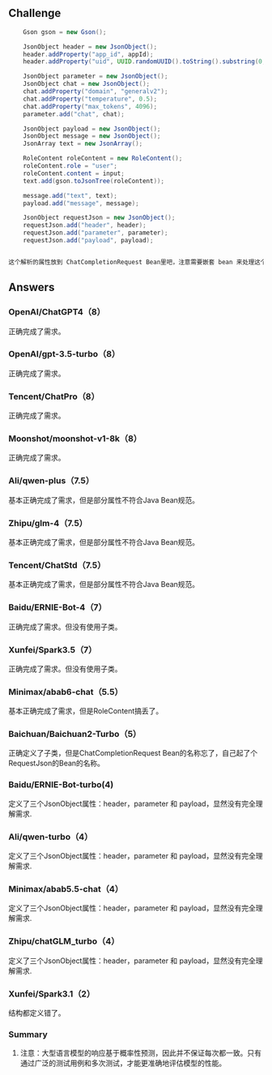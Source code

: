 ## Challenge

```java
	Gson gson = new Gson();

   	JsonObject header = new JsonObject();
    header.addProperty("app_id", appId);
    header.addProperty("uid", UUID.randomUUID().toString().substring(0, 10));

    JsonObject parameter = new JsonObject();
    JsonObject chat = new JsonObject();
    chat.addProperty("domain", "generalv2");
    chat.addProperty("temperature", 0.5);
    chat.addProperty("max_tokens", 4096);
    parameter.add("chat", chat);

    JsonObject payload = new JsonObject();
    JsonObject message = new JsonObject();
    JsonArray text = new JsonArray();

	RoleContent roleContent = new RoleContent();
    roleContent.role = "user";
    roleContent.content = input;
    text.add(gson.toJsonTree(roleContent));

    message.add("text", text);
    payload.add("message", message);

    JsonObject requestJson = new JsonObject();
    requestJson.add("header", header);
    requestJson.add("parameter", parameter);
    requestJson.add("payload", payload);


这个解析的属性放到 ChatCompletionRequest Bean里吧，注意需要嵌套 bean 来处理这个问题

```

## Answers

### OpenAI/ChatGPT4（8）
正确完成了需求。

### OpenAI/gpt-3.5-turbo（8）
正确完成了需求。

### Tencent/ChatPro（8）
正确完成了需求。

### Moonshot/moonshot-v1-8k（8）
正确完成了需求。

### Ali/qwen-plus（7.5）
基本正确完成了需求，但是部分属性不符合Java Bean规范。

### Zhipu/glm-4（7.5）
基本正确完成了需求，但是部分属性不符合Java Bean规范。

### Tencent/ChatStd（7.5）
基本正确完成了需求，但是部分属性不符合Java Bean规范。

### Baidu/ERNIE-Bot-4（7）
正确完成了需求。但没有使用子类。

### Xunfei/Spark3.5（7）
正确完成了需求。但没有使用子类。

### Minimax/abab6-chat（5.5）
基本正确完成了需求，但是RoleContent搞丢了。

### Baichuan/Baichuan2-Turbo（5）
正确定义了子类，但是ChatCompletionRequest Bean的名称忘了，自己起了个RequestJson的Bean的名称。

### Baidu/ERNIE-Bot-turbo(4)
定义了三个JsonObject属性：header，parameter 和 payload，显然没有完全理解需求.

### Ali/qwen-turbo（4）
定义了三个JsonObject属性：header，parameter 和 payload，显然没有完全理解需求.

### Minimax/abab5.5-chat（4）
定义了三个JsonObject属性：header，parameter 和 payload，显然没有完全理解需求.

### Zhipu/chatGLM_turbo（4）
定义了三个JsonObject属性：header，parameter 和 payload，显然没有完全理解需求.

### Xunfei/Spark3.1（2）
结构都定义错了。


### Summary
1. 注意：大型语言模型的响应基于概率性预测，因此并不保证每次都一致。只有通过广泛的测试用例和多次测试，才能更准确地评估模型的性能。
